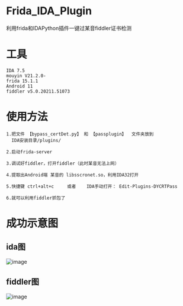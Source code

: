 # Frida_IDA_Plugin
利用frida和IDAPython插件一键过某音fiddler证书检测


# 工具
```
IDA 7.5 
mouyin V21.2.0-
frida 15.1.1
Android 11
fiddler v5.0.20211.51073
```


# 使用方法

```
1.把文件 【bypass_certDet.py】 和 【passplugin】  文件夹放到
  IDA安装目录/plugins/
  
2.启动frida-server

3.调试好fiddler，打开fiddler（此时某音无法上网）

4.提取出Android端 某音的 libsscronet.so，利用IDA32打开

5.快捷键 ctrl+alt+c     或者    IDA手动打开： Edit-Plugins-DYCRTPass 

6.就可以利用fiddler抓包了
```

# 成功示意图
## ida图
![image](https://user-images.githubusercontent.com/50468890/180230296-e18b49e0-bd6c-4ce8-bd26-14eee6dc29f7.png)



## fiddler图
![image](https://user-images.githubusercontent.com/50468890/180229714-c13ad00f-25f4-42f1-88e0-9b38b4d76d2f.png)




